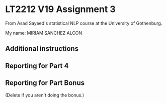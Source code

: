 # LT2212 V19 Assignment 3

From Asad Sayeed's statistical NLP course at the University of Gothenburg.

My name: MIRIAM SANCHEZ ALCON

## Additional instructions


## Reporting for Part 4

## Reporting for Part Bonus 

(Delete if you aren't doing the bonus.)
